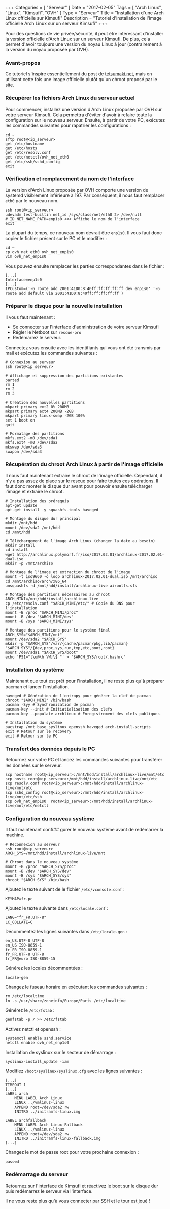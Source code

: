 +++
Categories = [ "Serveur" ]
Date = "2017-02-05"
Tags = [ "Arch Linux", "Linux", "Kimsufi", "OVH" ]
Type = "Serveur"
Title = "Installation d'une Arch Linux officielle sur Kimsufi"
Description = "Tutoriel d'installation de l'image officielle Arch Linux sur un serveur Kimsufi"
+++

Pour des questions de vie privée/sécurité, il peut être intéressant d'installer
la version officielle d'Arch Linux sur un serveur Kimsufi. De plus, cela permet
d'avoir toujours une version du noyau Linux à jour (contrairement à la version
du noyau proposée par OVH).

<!--more-->

### Avant-propos

Ce tutoriel s'inspire essentiellement du post de [tetsumaki.net](https://tetsumaki.net/blog/article/2013-06-07-installation-chroot-arch-linux-sur-dedie-kimsufi.html), mais en utilisant cette fois une image officielle plutôt qu'un
chroot proposé par le site.

### Récupérer les fichiers Arch Linux du serveur actuel
Pour commencer, installez une version d'Arch Linux proposée par OVH sur votre
serveur Kimsufi. Cela permettra d'éviter d'avoir à refaire toute la configuration
sur le nouveau serveur. Ensuite, à partir de votre PC, exécutez les commandes
suivantes pour rapatrier les configurations :

    cd ~
    sftp root@<ip_serveur>
    get /etc/hostname
    get /etc/hosts
    get /etc/resolv.conf
    get /etc/netctl/ovh_net_eth0
    get /etc/ssh/sshd_config
    exit

### Vérification et remplacement du nom de l'interface

La version d'Arch Linux proposée par OVH comporte une version de systemd visiblement
inférieure à 197. Par conséquent, il nous faut remplacer `eth0` par le nouveau nom.

    ssh root@<ip_serveur>
    udevadm test-builtin net_id /sys/class/net/eth0 2> /dev/null
    # ID_NET_NAME_PATH=enp1s0 <<< Affiche le nom de l'interface
    exit

La plupart du temps, ce nouveau nom devrait être `enp1s0`.
Il vous faut donc copier le fichier présent sur le PC et le modifier :  

    cd ~
    cp ovh_net_eth0 ovh_net_enp1s0
    vim ovh_net_enp1s0

Vous pouvez ensuite remplacer les parties correspondantes dans le fichier :

    [...]
    Interface=enp1s0
    [...]
    IPCustom=('-6 route add 2001:41D0:8:40ff:ff:ff:ff:ff dev enp1s0' '-6 route add default via 2001:41D0:8:40ff:ff:ff:ff:ff')

### Préparer le disque pour la nouvelle installation

Il vous faut maintenant :

  * Se connecter sur l'interface d'administration de votre serveur Kimsufi
  * Régler le Netboot sur `rescue-pro`
  * Redémarrez le serveur.

Connectez vous ensuite avec les identifiants qui vous ont été transmis par mail
et exécutez les commandes suivantes :

    # Connexion au serveur
    ssh root@<ip_serveur>

    # Affichage et suppression des partitions existantes
    parted
    rm 1
    rm 2
    rm 3

    # Création des nouvelles partitions
    mkpart primary ext2 0% 200MB
    mkpart primary ext4 200MB -2GB
    mkpart primary linux-swap -2GB 100%
    set 1 boot on
    quit

    # Formatage des partitions
    mkfs.ext2 -m0 /dev/sda1
    mkfs.ext4 -m0 /dev/sda2
    mkswap /dev/sda3
    swapon /dev/sda3

### Récupération du chroot Arch Linux à partir de l'image officielle

Il nous faut maintenant extraire le chroot de l'image officielle. Cependant,
il n'y a pas assez de place sur le rescue pour faire toutes ces opérations.
Il faut donc monter le disque dur avant pour pouvoir ensuite télécharger l'image
et extraire le chroot.

    # Installation des prérequis
    apt-get update
    apt-get install -y squashfs-tools haveged

    # Montage du disque dur principal
    mkdir /mnt/hdd
    mount /dev/sda2 /mnt/hdd
    cd /mnt/hdd

    # Téléchargement de l'image Arch Linux (changer la date au besoin)
    mkdir install
    cd install
    wget http://archlinux.polymorf.fr/iso/2017.02.01/archlinux-2017.02.01-dual.iso
    mkdir -p /mnt/archiso

    # Montage de l'image et extraction du chroot de l'image
    mount -t iso9660 -o loop archlinux-2017.02.01-dual.iso /mnt/archiso
    cd /mnt/archiso/arch/x86_64
    unsquashfs -d /mnt/hdd/install/archlinux-live airootfs.sfs

    # Montage des partitions nécessaires au chroot
    ARCH_MINI=/mnt/hdd/install/archlinux-live
    cp /etc/resolv.conf "$ARCH_MINI/etc/" # Copie du DNS pour l'installation
    mount -B /proc "$ARCH_MINI/proc"
    mount -B /dev "$ARCH_MINI/dev"
    mount -B /sys "$ARCH_MINI/sys"

    # Montage des partitions pour le système final
    ARCH_SYS="$ARCH_MINI/mnt"
    mount /dev/sda2 "$ARCH_SYS"
    mkdir -p "$ARCH_SYS"/var/{cache/pacman/pkg,lib/pacman} "$ARCH_SYS"/{dev,proc,sys,run,tmp,etc,boot,root}
    mount /dev/sda1 "$ARCH_SYS/boot"
    echo 'PS1="[\u@\h \W]\$ "' > "$ARCH_SYS/root/.bashrc"

### Installation du système

Maintenant que tout est prêt pour l'installation, il ne reste plus qu'à préparer
pacman et lancer l'installation.

    haveged # Génération de l'entropy pour générer la clef de pacman
    chroot "$ARCH_MINI" /bin/bash
    pacman -Syy # Synchronization de pacman
    pacman-key --init # Initiatialisation des clefs
    pacman-key --populate archlinux # Enregistrement des clefs publiques

    # Installation du système
    pacstrap /mnt base syslinux openssh haveged arch-install-scripts
    exit # Retour sur le recovery
    exit # Retour sur le PC

### Transfert des données depuis le PC

Retournez sur votre PC et lancez les commandes suivantes pour transférer les
données sur le serveur.

    scp hostname root@<ip_serveur>:/mnt/hdd/install/archlinux-live/mnt/etc
    scp hosts root@<ip_serveur>:/mnt/hdd/install/archlinux-live/mnt/etc
    scp resolv.conf root@<ip_serveur>:/mnt/hdd/install/archlinux-live/mnt/etc
    scp sshd_config root@<ip_serveur>:/mnt/hdd/install/archlinux-live/mnt/etc/ssh
    scp ovh_net_enp1s0  root@<ip_serveur>:/mnt/hdd/install/archlinux-live/mnt/etc/netctl

### Configuration du nouveau système

Il faut maintenant confi## gurer le nouveau système avant de redémarrer la machine.

    # Reconnexion au serveur
    ssh root@<ip_serveur>
    ARCH_SYS=/mnt/hdd/install/archlinux-live/mnt

    # Chroot dans le nouveau système
    mount -B /proc "$ARCH_SYS/proc"
    mount -B /dev "$ARCH_SYS/dev"
    mount -B /sys "$ARCH_SYS/sys"
    chroot "$ARCH_SYS" /bin/bash


Ajoutez le texte suivant de le fichier `/etc/vconsole.conf` :

    KEYMAP=fr-pc

Ajoutez le texte suivante dans `/etc/locale.conf` :

    LANG="fr_FR.UTF-8"
    LC_COLLATE=C

Décommentez les lignes suivantes dans `/etc/locale.gen` :

    en_US.UTF-8 UTF-8
    en_US ISO-8859-1
    fr_FR ISO-8859-1
    fr_FR.UTF-8 UTF-8
    fr_FR@euro ISO-8859-15

Générez les locales décommentées :

    locale-gen

Changez le fuseau horaire en exécutant les commandes suivantes :

    rm /etc/localtime
    ln -s /usr/share/zoneinfo/Europe/Paris /etc/localtime

Générez le `/etc/fstab` :

    genfstab -p / >> /etc/fstab

Activez netctl et openssh :

    systemctl enable sshd.service
    netctl enable ovh_net_enp1s0

Installation de syslinux sur le secteur de démarrage :

    syslinux-install_update -iam

Modifiez `/boot/syslinux/syslinux.cfg` avec les lignes suivantes :

    [...]
    TIMEOUT 1
    [...]
    LABEL arch
        MENU LABEL Arch Linux
        LINUX ../vmlinuz-linux
        APPEND root=/dev/sda2 rw
        INITRD ../initramfs-linux.img

    LABEL archfallback
        MENU LABEL Arch Linux Fallback
        LINUX ../vmlinuz-linux
        APPEND root=/dev/sda2 rw
        INITRD ../initramfs-linux-fallback.img
    [...]

Changez le mot de passe root pour votre prochaine connexion :

    passwd

### Redémarrage du serveur

Retournez sur l'interface de Kimsufi et réactivez le boot sur le disque dur puis
redémarrez le serveur via l'interface.

Il ne vous reste plus qu'à vous connecter par SSH et le tour est joué !
